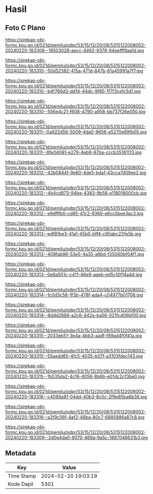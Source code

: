 # Hasil

## Foto C Plano

https://sirekap-obj-formc.kpu.go.id/021d/pemilu/pdpr/53/15/12/20/08/5315122008002-20240220-183308--18503028-aecc-4462-9378-64eefff9aa1d.jpg

https://sirekap-obj-formc.kpu.go.id/021d/pemilu/pdpr/53/15/12/20/08/5315122008002-20240220-183310--50d52382-415a-471d-847b-61a45991a7f7.jpg

https://sirekap-obj-formc.kpu.go.id/021d/pemilu/pdpr/53/15/12/20/08/5315122008002-20240220-183310--b4f766d3-dd14-44dc-9f85-1f7f3cefc5d1.jpg

https://sirekap-obj-formc.kpu.go.id/021d/pemilu/pdpr/53/15/12/20/08/5315122008002-20240220-183310--556e4c21-f608-4790-a958-bb737f26e050.jpg

https://sirekap-obj-formc.kpu.go.id/021d/pemilu/pdpr/53/15/12/20/08/5315122008002-20240220-183311--0a922d56-5009-4da0-9656-e5270e69fb05.jpg

https://sirekap-obj-formc.kpu.go.id/021d/pemilu/pdpr/53/15/12/20/08/5315122008002-20240220-183311--8fe04081-e279-4eb9-87ba-cccb35181113.jpg

https://sirekap-obj-formc.kpu.go.id/021d/pemilu/pdpr/53/15/12/20/08/5315122008002-20240220-183312--42b0844f-9e60-4de5-bdaf-43cca7d09ee2.jpg

https://sirekap-obj-formc.kpu.go.id/021d/pemilu/pdpr/53/15/12/20/08/5315122008002-20240220-183312--4b4cd873-94be-4383-9b58-e118018000cb.jpg

https://sirekap-obj-formc.kpu.go.id/021d/pemilu/pdpr/53/15/12/20/08/5315122008002-20240220-183312--e9dfffb0-cd85-41c2-9369-e6cc5bee3ac3.jpg

https://sirekap-obj-formc.kpu.go.id/021d/pemilu/pdpr/53/15/12/20/08/5315122008002-20240220-183313--edf81be3-41a1-45b0-bff4-c90abc231e5b.jpg

https://sirekap-obj-formc.kpu.go.id/021d/pemilu/pdpr/53/15/12/20/08/5315122008002-20240220-183313--408fab96-53e5-4a35-a9bd-f25060bf04f1.jpg

https://sirekap-obj-formc.kpu.go.id/021d/pemilu/pdpr/53/15/12/20/08/5315122008002-20240220-183313--0e8a551c-c411-46e9-aaeb-ed5c10f14a4d.jpg

https://sirekap-obj-formc.kpu.go.id/021d/pemilu/pdpr/53/15/12/20/08/5315122008002-20240220-183314--fc0d3c58-1f3b-478f-ada4-c04977b01706.jpg

https://sirekap-obj-formc.kpu.go.id/021d/pemilu/pdpr/53/15/12/20/08/5315122008002-20240220-183314--8ddd2888-a2c6-442a-ba56-021fcd06bf00.jpg

https://sirekap-obj-formc.kpu.go.id/021d/pemilu/pdpr/53/15/12/20/08/5315122008002-20240220-183315--2033eb51-3e4a-4bb3-aadf-f89ad4f0f41a.jpg

https://sirekap-obj-formc.kpu.go.id/021d/pemilu/pdpr/53/15/12/20/08/5315122008002-20240220-183315--55aedd65-4fc5-4035-b07f-a3103fdec143.jpg

https://sirekap-obj-formc.kpu.go.id/021d/pemilu/pdpr/53/15/12/20/08/5315122008002-20240220-183315--1b535da2-4c16-4056-8b6b-e01dc2cf3be0.jpg

https://sirekap-obj-formc.kpu.go.id/021d/pemilu/pdpr/53/15/12/20/08/5315122008002-20240220-183316--c4069a91-04dd-40b3-8c0c-2f9e85ba8b36.jpg

https://sirekap-obj-formc.kpu.go.id/021d/pemilu/pdpr/53/15/12/20/08/5315122008002-20240220-183316--a2f9c56f-4af2-48ba-80c7-6885986a87c8.jpg

https://sirekap-obj-formc.kpu.go.id/021d/pemilu/pdpr/53/15/12/20/08/5315122008002-20240220-183309--2d0e4da0-8070-469a-9a5c-1887046631b3.jpg


## Metadata

| Key        | Value               |
| ---------- | ------------------- |
| Time Stamp | 2024-02-20 19:03:19 |
| Kode Dapil | 5301                |



